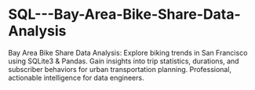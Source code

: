# SQL---Bay-Area-Bike-Share-Data-Analysis
Bay Area Bike Share Data Analysis: Explore biking trends in San Francisco using SQLite3 &amp; Pandas. Gain insights into trip statistics, durations, and subscriber behaviors for urban transportation planning. Professional, actionable intelligence for data engineers.
